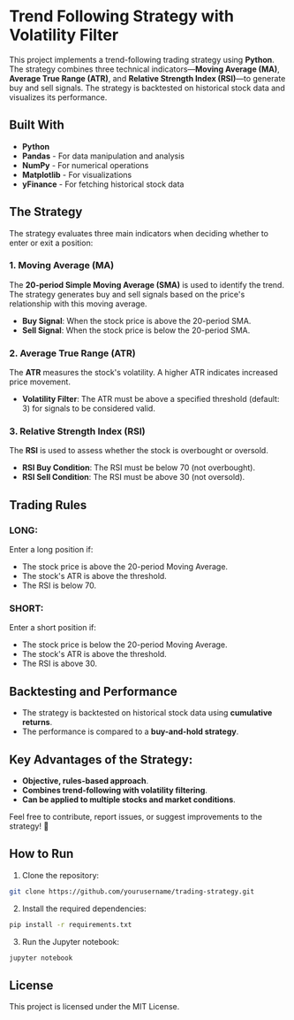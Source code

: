 # Trend Following Strategy with Volatility Filter

This project implements a trend-following trading strategy using **Python**. The strategy combines three technical indicators—**Moving Average (MA)**, **Average True Range (ATR)**, and **Relative Strength Index (RSI)**—to generate buy and sell signals. The strategy is backtested on historical stock data and visualizes its performance.

## Built With
- **Python**
- **Pandas** - For data manipulation and analysis
- **NumPy** - For numerical operations
- **Matplotlib** - For visualizations
- **yFinance** - For fetching historical stock data

## The Strategy

The strategy evaluates three main indicators when deciding whether to enter or exit a position:

### 1. **Moving Average (MA)**
The **20-period Simple Moving Average (SMA)** is used to identify the trend. The strategy generates buy and sell signals based on the price's relationship with this moving average.

- **Buy Signal**: When the stock price is above the 20-period SMA.
- **Sell Signal**: When the stock price is below the 20-period SMA.

### 2. **Average True Range (ATR)**
The **ATR** measures the stock's volatility. A higher ATR indicates increased price movement.

- **Volatility Filter**: The ATR must be above a specified threshold (default: 3) for signals to be considered valid.

### 3. **Relative Strength Index (RSI)**
The **RSI** is used to assess whether the stock is overbought or oversold.

- **RSI Buy Condition**: The RSI must be below 70 (not overbought).
- **RSI Sell Condition**: The RSI must be above 30 (not oversold).

## Trading Rules

### **LONG:**
Enter a long position if:
- The stock price is above the 20-period Moving Average.
- The stock's ATR is above the threshold.
- The RSI is below 70.

### **SHORT:**
Enter a short position if:
- The stock price is below the 20-period Moving Average.
- The stock's ATR is above the threshold.
- The RSI is above 30.

## Backtesting and Performance

- The strategy is backtested on historical stock data using **cumulative returns**.
- The performance is compared to a **buy-and-hold strategy**.

## Key Advantages of the Strategy:
- **Objective, rules-based approach**.
- **Combines trend-following with volatility filtering**.
- **Can be applied to multiple stocks and market conditions**.

Feel free to contribute, report issues, or suggest improvements to the strategy! 🚀

## How to Run
1. Clone the repository:

```bash
git clone https://github.com/yourusername/trading-strategy.git
```

2. Install the required dependencies:

```bash
pip install -r requirements.txt
```

3. Run the Jupyter notebook:

```bash
jupyter notebook
```

## License
This project is licensed under the MIT License.
